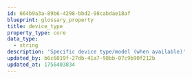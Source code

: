 ```yaml
---
id: 664b9a3a-89b6-4298-bbd2-98cabdae18af
blueprint: glossary_property
title: device_type
property_type: core
data_type:
  - string
description: 'Specific device type/model (when available)'
updated_by: b6c6019f-27db-41a7-98bb-07c9b90f212b
updated_at: 1756403834
---
```

